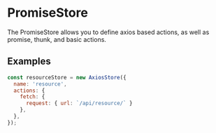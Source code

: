 # PromiseStore
The PromiseStore allows you to define axios based actions, as well as promise,
thunk, and basic actions.

## Examples
```javascript
const resourceStore = new AxiosStore({
  name: 'resource',
  actions: {
    fetch: {
      request: { url: `/api/resource/` }
    },
  },
});
```
